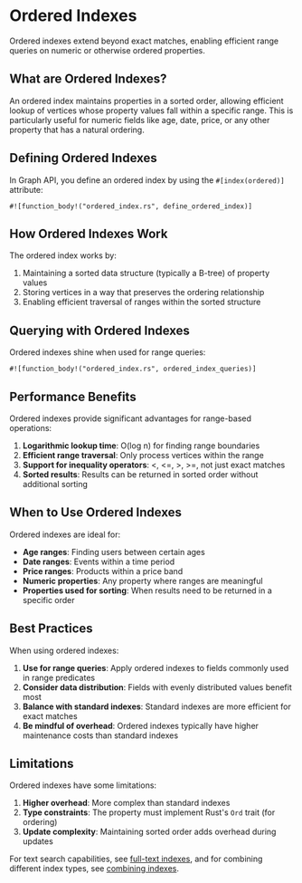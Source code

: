 # Ordered Indexes

Ordered indexes extend beyond exact matches, enabling efficient range queries on numeric or otherwise ordered
properties.

## What are Ordered Indexes?

An ordered index maintains properties in a sorted order, allowing efficient lookup of vertices whose property values
fall within a specific range. This is particularly useful for numeric fields like age, date, price, or any other
property that has a natural ordering.

## Defining Ordered Indexes

In Graph API, you define an ordered index by using the `#[index(ordered)]` attribute:

```rust,noplayground
#![function_body!("ordered_index.rs", define_ordered_index)]
```

## How Ordered Indexes Work

The ordered index works by:

1. Maintaining a sorted data structure (typically a B-tree) of property values
2. Storing vertices in a way that preserves the ordering relationship
3. Enabling efficient traversal of ranges within the sorted structure

## Querying with Ordered Indexes

Ordered indexes shine when used for range queries:

```rust,noplayground
#![function_body!("ordered_index.rs", ordered_index_queries)]
```

## Performance Benefits

Ordered indexes provide significant advantages for range-based operations:

1. **Logarithmic lookup time**: O(log n) for finding range boundaries
2. **Efficient range traversal**: Only process vertices within the range
3. **Support for inequality operators**: <, <=, >, >=, not just exact matches
4. **Sorted results**: Results can be returned in sorted order without additional sorting

## When to Use Ordered Indexes

Ordered indexes are ideal for:

- **Age ranges**: Finding users between certain ages
- **Date ranges**: Events within a time period
- **Price ranges**: Products within a price band
- **Numeric properties**: Any property where ranges are meaningful
- **Properties used for sorting**: When results need to be returned in a specific order

## Best Practices

When using ordered indexes:

1. **Use for range queries**: Apply ordered indexes to fields commonly used in range predicates
2. **Consider data distribution**: Fields with evenly distributed values benefit most
3. **Balance with standard indexes**: Standard indexes are more efficient for exact matches
4. **Be mindful of overhead**: Ordered indexes typically have higher maintenance costs than standard indexes

## Limitations

Ordered indexes have some limitations:

1. **Higher overhead**: More complex than standard indexes
2. **Type constraints**: The property must implement Rust's `Ord` trait (for ordering)
3. **Update complexity**: Maintaining sorted order adds overhead during updates

For text search capabilities, see [full-text indexes](./full_text_index.md), and for combining different index types,
see [combining indexes](./combining_indexes.md).